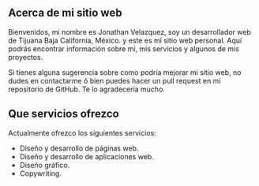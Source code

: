 ## Acerca de mi sitio web

<p>
    Bienvenidos, mi nombre es Jonathan Velazquez, soy un desarrollador web de Tijuana Baja California, México. y este es mi sitio web personal. Aquí podrás encontrar información sobre mi, mis servicios y algunos de mis proyectos.
</p>

<p>
    Si tienes alguna sugerencia sobre como podría mejorar mi sitio web, no dudes en contactarme ó bien puedes hacer un pull request en mi repositorio de GitHub. Te lo agradecería mucho.
</p>

## Que servicios ofrezco

<p>
    Actualmente ofrezco los siguientes servicios:
</p>

<ul>
    <li>
        Diseño y desarrollo de páginas web.
    </li>
    <li>
        Diseño y desarrollo de aplicaciones web.
    </li>
    <li>
        Diseño gráfico.
    </li>
    <li>
        Copywriting.
    </li>
</ul>